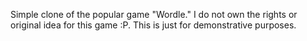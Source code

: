 Simple clone of the popular game "Wordle." I do not own the rights or original idea for this game :P. This is just for demonstrative purposes.
